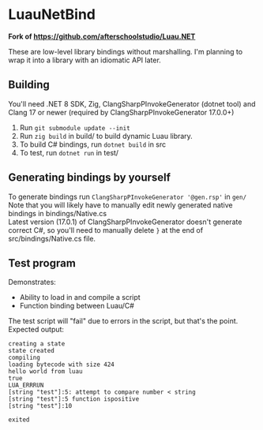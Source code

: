 # LuauNetBind

**Fork of https://github.com/afterschoolstudio/Luau.NET**

These are low-level library bindings without marshalling.
I'm planning to wrap it into a library with an idiomatic API later.

## Building
You'll need .NET 8 SDK, Zig, ClangSharpPInvokeGenerator (dotnet tool) and Clang 17 or newer (required by ClangSharpPInvokeGenerator 17.0.0+)

1. Run `git submodule update --init`
2. Run `zig build` in build/ to build dynamic Luau library.
3. To build C# bindings, run `dotnet build` in src
4. To test, run `dotnet run` in test/

## Generating bindings by yourself
To generate bindings run `ClangSharpPInvokeGenerator '@gen.rsp'` in `gen/`  
Note that you will likely have to manually edit newly generated native bindings in bindings/Native.cs  
Latest version (17.0.1) of ClangSharpPInvokeGenerator doesn't generate correct C#, so you'll need to manually delete `}` at the end of src/bindings/Native.cs file.

## Test program
Demonstrates:
* Ability to load in and compile a script
* Function binding between Luau/C#

The test script will "fail" due to errors in the script, but that's the point.  
Expected output:
```
creating a state
state created
compiling
loading bytecode with size 424
hello world from luau
true
LUA_ERRRUN
[string "test"]:5: attempt to compare number < string
[string "test"]:5 function ispositive
[string "test"]:10

exited
```
